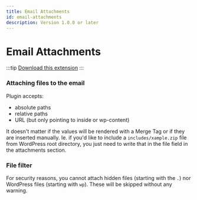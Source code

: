 ```yaml
---
title: Email Attachments
id: email-attachments
description: Version 1.0.0 or later
---
```


# Email Attachments

:::tip
[Download this extension](https://bracketspace.com/downloads/notification-email-attachments/)
:::

### Attaching files to the email

Plugin accepts:

* absolute paths
* relative paths
* URL (but only pointing to inside or wp-content)

It doesn't matter if the values will be rendered with a Merge Tag or if they are inserted manually. Ie. if you'd like to include a `includes/xample.zip` file from WordPress root directory, you just need to write that in the file field in the attachments section.

### File filter

For security reasons, you cannot attach hidden files (starting with the `.`) nor WordPress files (starting with `wp`). These will be skipped without any warning.
